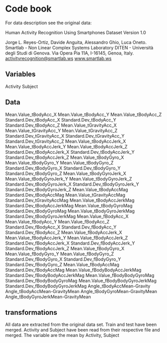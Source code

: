 # Code book
For data description see the original data:


Human Activity Recognition Using Smartphones Dataset
Version 1.0

Jorge L. Reyes-Ortiz, Davide Anguita, Alessandro Ghio, Luca Oneto.
Smartlab - Non Linear Complex Systems Laboratory
DITEN - Università degli Studi di Genova.
Via Opera Pia 11A, I-16145, Genoa, Italy.
activityrecognition@smartlab.ws
www.smartlab.ws



## Variables
Activity
Subject

## Data
Mean.Value_tBodyAcc_X
Mean.Value_tBodyAcc_Y
Mean.Value_tBodyAcc_Z
Standard.Dev_tBodyAcc_X
Standard.Dev_tBodyAcc_Y
Standard.Dev_tBodyAcc_Z
Mean.Value_tGravityAcc_X
Mean.Value_tGravityAcc_Y
Mean.Value_tGravityAcc_Z
Standard.Dev_tGravityAcc_X
Standard.Dev_tGravityAcc_Y
Standard.Dev_tGravityAcc_Z
Mean.Value_tBodyAccJerk_X
Mean.Value_tBodyAccJerk_Y
Mean.Value_tBodyAccJerk_Z
Standard.Dev_tBodyAccJerk_X
Standard.Dev_tBodyAccJerk_Y
Standard.Dev_tBodyAccJerk_Z
Mean.Value_tBodyGyro_X
Mean.Value_tBodyGyro_Y
Mean.Value_tBodyGyro_Z
Standard.Dev_tBodyGyro_X
Standard.Dev_tBodyGyro_Y
Standard.Dev_tBodyGyro_Z
Mean.Value_tBodyGyroJerk_X
Mean.Value_tBodyGyroJerk_Y
Mean.Value_tBodyGyroJerk_Z
Standard.Dev_tBodyGyroJerk_X
Standard.Dev_tBodyGyroJerk_Y
Standard.Dev_tBodyGyroJerk_Z
Mean.Value_tBodyAccMag
Standard.Dev_tBodyAccMag
Mean.Value_tGravityAccMag
Standard.Dev_tGravityAccMag
Mean.Value_tBodyAccJerkMag
Standard.Dev_tBodyAccJerkMag
Mean.Value_tBodyGyroMag
Standard.Dev_tBodyGyroMag
Mean.Value_tBodyGyroJerkMag
Standard.Dev_tBodyGyroJerkMag
Mean.Value_fBodyAcc_X
Mean.Value_fBodyAcc_Y
Mean.Value_fBodyAcc_Z
Standard.Dev_fBodyAcc_X
Standard.Dev_fBodyAcc_Y
Standard.Dev_fBodyAcc_Z
Mean.Value_fBodyAccJerk_X
Mean.Value_fBodyAccJerk_Y
Mean.Value_fBodyAccJerk_Z
Standard.Dev_fBodyAccJerk_X
Standard.Dev_fBodyAccJerk_Y
Standard.Dev_fBodyAccJerk_Z
Mean.Value_fBodyGyro_X
Mean.Value_fBodyGyro_Y
Mean.Value_fBodyGyro_Z
Standard.Dev_fBodyGyro_X
Standard.Dev_fBodyGyro_Y
Standard.Dev_fBodyGyro_Z
Mean.Value_fBodyAccMag
Standard.Dev_fBodyAccMag
Mean.Value_fBodyBodyAccJerkMag
Standard.Dev_fBodyBodyAccJerkMag
Mean.Value_fBodyBodyGyroMag
Standard.Dev_fBodyBodyGyroMag
Mean.Value_fBodyBodyGyroJerkMag
Standard.Dev_fBodyBodyGyroJerkMag
Angle_tBodyAccMean-Gravity
Angle_tBodyAccMean-GravityMean
Angle_tBodyGyroMean-GravityMean
Angle_tBodyGyroJerkMean-GravityMean

## transformations
All data are extracted from the original data set. Train and test have been merged.
Activity and Subject have been read from their respective file and merged.
The variable are the mean by Activity, Subject